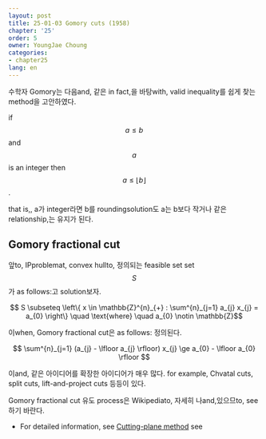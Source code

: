 ```yaml
---
layout: post
title: 25-01-03 Gomory cuts (1958)
chapter: '25'
order: 5
owner: YoungJae Choung
categories:
- chapter25
lang: en
---
```


수학자 Gomory는 다음and, 같은 in fact,을 바탕with, valid inequality를 쉽게 찾는 method을 고안하였다.
>
if $$a \le b$$ and $$a$$ is an integer then $$a \le \lfloor b \rfloor$$.

that is,, a가 integer라면 b를 roundingsolution도 a는 b보다 작거나 같은 relationship,는 유지가 된다.

## Gomory fractional cut
앞to, IPproblemat, convex hullto, 정의되는 feasible set set $$S$$가 as follows:고 solution보자.

$$ S \subseteq \left\{ x \in \mathbb{Z}^{n}_{+} : \sum^{n}_{j=1} a_{j} x_{j} = a_{0} \right\} \quad \text{where} \quad  a_{0} \notin \mathbb{Z}$$

이when, Gomory fractional cut은 as follows: 정의된다.

$$ \sum^{n}_{j=1} (a_{j} - \lfloor a_{j} \rfloor) x_{j} \ge a_{0} -  \lfloor a_{0} \rfloor $$

이and, 같은 아이디어를 확장한 아이디어가 매우 많다. for example, Chvatal cuts, split cuts, lift-and-project cuts 등등이 있다.

Gomory fractional cut 유도 process은 Wikipediato, 자세히 나and,있으므to, see하기 바란다.

* For detailed information, see [Cutting-plane method](https://en.wikipedia.org/wiki/Cutting-plane_method) see